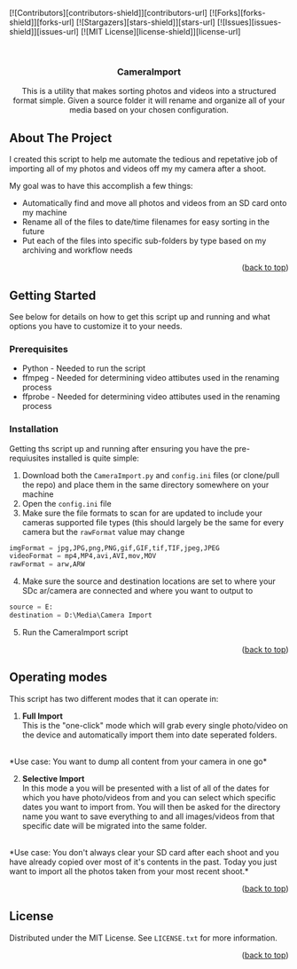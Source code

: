 <a name="readme-top"></a>

<!-- PROJECT SHIELDS -->
[![Contributors][contributors-shield]][contributors-url]
[![Forks][forks-shield]][forks-url]
[![Stargazers][stars-shield]][stars-url]
[![Issues][issues-shield]][issues-url]
[![MIT License][license-shield]][license-url]


<!-- PROJECT LOGO -->
<br />
<div align="center">
  <h3 align="center">CameraImport</h3>

  <p align="center">
    This is a utility that makes sorting photos and videos into a structured format simple. Given a source folder it will rename and organize all of your media based on your chosen configuration.
  </p>
</div>



<!-- ABOUT THE PROJECT -->
## About The Project

I created this script to help me automate the tedious and repetative job of importing all of my photos and videos off my my camera after a shoot.

My goal was to have this accomplish a few things:
* Automatically find and move all photos and videos from an SD card onto my machine
* Rename all of the files to date/time filenames for easy sorting in the future
* Put each of the files into specific sub-folders by type based on my archiving and workflow needs

<p align="right">(<a href="#readme-top">back to top</a>)</p>



<!-- GETTING STARTED -->
## Getting Started

See below for details on how to get this script up and running and what options you have to customize it to your needs.

### Prerequisites

* Python - Needed to run the script
* ffmpeg - Needed for determining video attibutes used in the renaming process
* ffprobe - Needed for determining video attibutes used in the renaming process

### Installation

Getting ths script up and running after ensuring you have the pre-requiusites installed is quite simple:

1. Download both the `CameraImport.py` and `config.ini` files (or clone/pull the repo) and place them in the same directory somewhere on your machine
2. Open the `config.ini` file
3. Make sure the file formats to scan for are updated to include your cameras supported file types (this should largely be the same for every camera but the `rawFormat` value may change
```python
imgFormat = jpg,JPG,png,PNG,gif,GIF,tif,TIF,jpeg,JPEG
videoFormat = mp4,MP4,avi,AVI,mov,MOV
rawFormat = arw,ARW
```

4. Make sure the source and destination locations are set to where your SDc ar/camera are connected and where you want to output to
```python
source = E:
destination = D:\Media\Camera Import
``` 
5. Run the CameraImport script

<p align="right">(<a href="#readme-top">back to top</a>)</p>


<!-- USAGE EXAMPLES -->
## Operating modes

This script has two different modes that it can operate in:

1. **Full Import**<br />
This is the "one-click" mode which will grab every single photo/video on the device and automatically import them into date seperated folders.<br />
<br />
*Use case: You want to dump all content from your camera in one go*


2. **Selective Import**<br />
In this mode a you will be presented with a list of all of the dates for which you have photo/videos from and you can select which specific dates you want to import from. You will then be asked for the directory name you want to save everything to and all images/videos from that specific date will be migrated into the same folder.<br />
<br />
*Use case: You don't always clear your SD card after each shoot and you have already copied over most of it's contents in the past. Today you just want to import all the photos taken from your most recent shoot.*

<p align="right">(<a href="#readme-top">back to top</a>)</p>


<!-- LICENSE -->
## License

Distributed under the MIT License. See `LICENSE.txt` for more information.

<p align="right">(<a href="#readme-top">back to top</a>)</p>